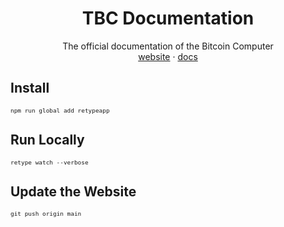 <div align="center">
  <h1>TBC Documentation</h1>
  <p>
    The official documentation of the Bitcoin Computer
    <br />
    <a href="http://bitcoincomputer.io/">website</a> &#183; <a href="http://docs.bitcoincomputer.io/">docs</a>
  </p>
</div>

## Install

<font size=1>

```shell
npm run global add retypeapp
```

</font>

## Run Locally

<font size=1>

```shell
retype watch --verbose
```

</font>

## Update the Website

<font size=1>

```shell
git push origin main
```

</font>
